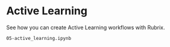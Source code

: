 # Active Learning

See how you can create Active Learning workflows with Rubrix.

```{nbgallery}
05-active_learning.ipynb
```
